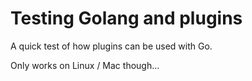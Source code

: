 # Testing Golang and plugins

A quick test of how plugins can be used with Go.

Only works on Linux / Mac though…
